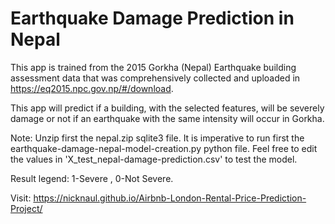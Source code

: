 # Earthquake Damage Prediction in Nepal

This app is trained from the 2015 Gorkha (Nepal) Earthquake building assessment data that was comprehensively collected and uploaded in https://eq2015.npc.gov.np/#/download. 

This app will predict if a building, with the selected features, will be severely damage or not if an earthquake with the same intensity will occur in Gorkha.

Note: Unzip first the nepal.zip sqlite3 file. It is imperative to run first the earthquake-damage-nepal-model-creation.py python file. Feel free to edit the values in 'X_test_nepal-damage-prediction.csv' to test the model. 


Result legend: 1-Severe , 0-Not Severe. 

Visit: https://nicknaul.github.io/Airbnb-London-Rental-Price-Prediction-Project/
